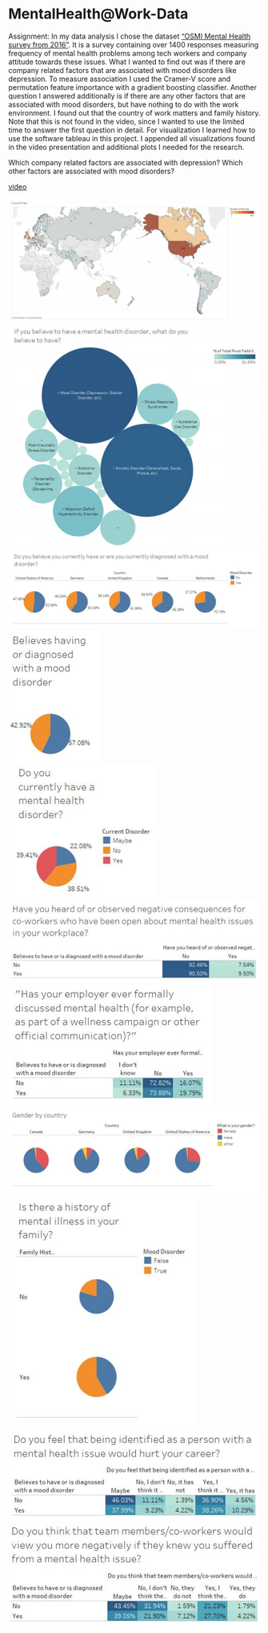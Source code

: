 # MentalHealth@Work-Data

Assignment:
In my data analysis I chose the dataset [“OSMI Mental Health survey from 2016”](https://www.kaggle.com/osmi/mental-health-in-tech-2016).
It is a survey containing over 1400 responses measuring frequency
of mental health problems among tech workers and company attitude towards these issues.
What I wanted to find out was if there are company related factors that are associated with
mood disorders like depression. To measure association I used the Cramer-V score and
permutation feature importance with a gradient boosting classifier.
Another question I answered additionally is if there are any other factors that are associated
with mood disorders, but have nothing to do with the work environment. I found out that the
country of work matters and family history. Note that this is not found in the video, since I
wanted to use the limited time to answer the first question in detail.
For visualization I learned how to use the software tableau in this project. I appended all
visualizations found in the video presentation and additional plots I needed for the research.

Which company related factors are associated with depression? Which other factors are associated with mood disorders? 

[video](https://youtu.be/mbV7Opm8kWw)

![img1](https://raw.githubusercontent.com/Eslsamu/MentalHealth-Work-Data-/main/countries.png)  
![img2](https://raw.githubusercontent.com/Eslsamu/MentalHealth-Work-Data-/main/MentalHealthDisorder.png)  
![im3](https://raw.githubusercontent.com/Eslsamu/MentalHealth-Work-Data-/main/currdiagnosed.png)  
![img4](https://raw.githubusercontent.com/Eslsamu/MentalHealth-Work-Data-/main/believesdiagnosed.png)  
![img5](https://raw.githubusercontent.com/Eslsamu/MentalHealth-Work-Data-/main/currentmentalhealthdis.png)  
![img6](https://raw.githubusercontent.com/Eslsamu/MentalHealth-Work-Data-/main/everobserved.png)  
![img7](https://raw.githubusercontent.com/Eslsamu/MentalHealth-Work-Data-/main/formallyfiscussed.png)  
![img8](https://raw.githubusercontent.com/Eslsamu/MentalHealth-Work-Data-/main/genderbycountry.png)  
![img9](https://raw.githubusercontent.com/Eslsamu/MentalHealth-Work-Data-/main/historyofmental.png)  
![img10](https://raw.githubusercontent.com/Eslsamu/MentalHealth-Work-Data-/main/hurtcareer.png)  
![img11](https://raw.githubusercontent.com/Eslsamu/MentalHealth-Work-Data-/main/viewednegatively.png)  

